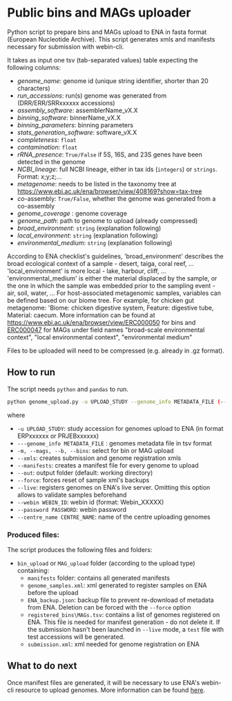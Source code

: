 # Public bins and MAGs uploader
Python script to prepare bins and MAGs upload to ENA in fasta format (European Nucleotide Archive). This script generates xmls and manifests necessary for submission with webin-cli. 

It takes as input one tsv (tab-separated values) table expecting the following columns:
  * _genome_name_: genome id (unique string identifier, shorter than 20 characters)
  * _run_accessions_: run(s) genome was generated from (DRR/ERR/SRRxxxxxx accessions)
  * _assembly_software_: assemblerName_vX.X
  * _binning_software_: binnerName_vX.X
  * _binning_parameters_: binning parameters
  * _stats_generation_software_: software_vX.X
  * _completeness_: `float`
  * _contamination_: `float`
  * _rRNA_presence_: `True/False` if 5S, 16S, and 23S genes have been detected in the genome
  * _NCBI_lineage_: full NCBI lineage, either in tax ids (`integers`) or `strings`. Format: x;y;z;...
  * _metagenome_: needs to be listed in the taxonomy tree at <https://www.ebi.ac.uk/ena/browser/view/408169?show=tax-tree>
  * _co_-assembly: `True/False`, whether the genome was generated from a co-assembly
  * _genome_coverage_ : genome coverage
  * _genome_path_: path to genome to upload (already compressed)
  * _broad_environment_: `string` (explanation following)
  * _local_environment_: `string` (explanation following)
  * _environmental_medium_: `string` (explanation following)

According to ENA checklist's guidelines, 'broad_environment' describes the broad ecological context of a sample - desert, taiga, coral reef, ... 'local_environment' is more local - lake, harbour, cliff, ... 'environmental_medium' is either the material displaced by the sample, or the one in which the sample was embedded prior to the sampling event - air, soil, water, ... For host-associated metagenomic samples, variables can be defined based on our biome tree. For example, for chicken gut metagenome: 'Biome: chicken digestive system, Feature: digestive tube, Material: caecum. More information can be found at <https://www.ebi.ac.uk/ena/browser/view/ERC000050> for bins and [ERC000047](<https://www.ebi.ac.uk/ena/browser/view/ERC000047>) for MAGs under field names "broad-scale environmental context", "local environmental context", "environmental medium"

Files to be uploaded will need to be compressed (e.g. already in .gz format). 

## How to run
The script needs `python` and `pandas` to run.

```bash
python genome_upload.py -u UPLOAD_STUDY --genome_info METADATA_FILE (--mags | --bins) --xmls --manifests --webin WEBIN_ID --password PASSWORD [--out] [--force] [--live]
```

where

  * `-u UPLOAD_STUDY`: study accession for genomes upload to ENA (in format ERPxxxxxx or PRJEBxxxxxx)
  * `---genome_info METADATA_FILE` : genomes metadata file in tsv format
  * `-m, --mags, --b, --bins`: select for bin or MAG upload
  * `--xmls`: creates submission and genome registration xmls
  * `--manifests`: creates a manifest file for every genome to upload
  * `--out`: output folder (default: working directory)
  * `--force`: forces reset of sample xml's backups
  * `--live`: registers genomes on ENA's live server. Omitting this option allows to validate samples beforehand
  * `--webin WEBIN_ID`: webin id (format: Webin_XXXXX)
  * `--password PASSWORD`: webin password
  * `--centre_name CENTRE_NAME`: name of the centre uploading genomes

### Produced files:
The script produces the following files and folders:
  * `bin_upload` or `MAG_upload` folder (according to the upload type) containing:
     - `manifests` folder: contains all generated manifests
     - `genome_samples.xml`: xml generated to register samples on ENA before the upload
     - `ENA_backup.json`: backup file to prevent re-download of metadata from ENA. Deletion can be forced with the `--force` option
     - `registered_bins\MAGs.tsv`: contains a list of genomes registered on ENA. This file is needed for manifest generation - do not delete it. If the submission hasn't been launched in `--live` mode, a `test` file with test accessions will be generated. 
     - `submission.xml`: xml needed for genome registration on ENA

## What to do next
Once manifest files are generated, it will be necessary to use ENA's webin-cli resource to upload genomes. More information can be found [here](<https://ena-docs.readthedocs.io/en/latest/submit/general-guide/webin-cli.html>). 